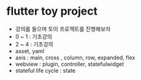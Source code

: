# flutter toy project

- 강의를 들으며 토이 프로젝트를 진행해보자
- 0 ~ 1 : 기초강의
- 2 ~ 4 : 기초강의
- asset, yaml
- axis : main, cross , column, row, expanded, flex
- webview : plugin, controller, statefulwidget
- stateful life cycle : state

